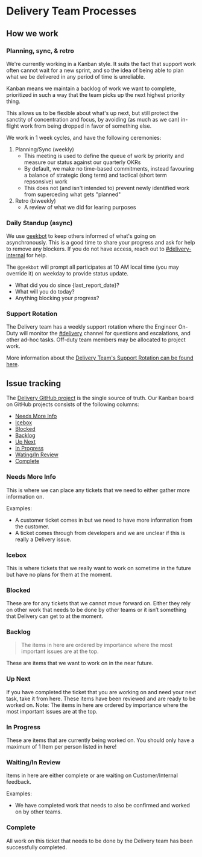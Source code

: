 # Delivery Team Processes

## How we work

### Planning, sync, & retro

We're currently working in a Kanban style. It suits the fact that support work often cannot wait for a new sprint, and so the idea of being able to plan what we be delivered in any period of time is unreliable.

Kanban means we maintain a backlog of work we want to complete, prioritized in such a way that the team picks up the next highest priority thing.

This allows us to be flexible about what's up next, but still protect the sanctity of concentration and focus, by avoiding (as much as we can) in-flight work from being dropped in favor of something else.

We work in 1 week cycles, and have the following ceremonies:

<!-- TODO (2022-02-27): we should update this in the upcoming weeks when things are more planned out for FY23Q1  -->

1. Planning/Sync (weekly)
   - This meeting is used to define the queue of work by priority and measure our status against our quarterly OKRs 
   - By default, we make no time-based commitments, instead favouring a balance of strategic (long term) and tactical (short term repsonsive) work
   - This does not (and isn't intended to) prevent newly identified work from superceding what gets "planned"
2. Retro (biweekly)
   - A review of what we did for learing purposes

### Daily Standup (async)

We use [geekbot](https://app.geekbot.com/dashboard/standup/90421/manage?basic) to keep others informed of what's going on asynchronously. This is a good time to share your progress and ask for help to remove any blockers. If you do not have access, reach out to [#delivery-internal] for help.

The `@geekbot` will prompt all participates at 10 AM local time (you may override it) on weekday to provide status update.

- What did you do since {last_report_date}?
- What will you do today?
- Anything blocking your progress?

### Support Rotation

The Delivery team has a weekly support rotation where the Engineer On-Duty will monitor the [#delivery](https://sourcegraph.slack.com/archives/C02E4HE42BX) channel for questions and escalations, and other ad-hoc tasks. Off-duty team members may be allocated to project work.

More information about the [Delivery Team's Support Rotation can be found here](./on-call.md).

## Issue tracking

The [Delivery GitHub project](https://github.com/orgs/sourcegraph/projects/205) is the single source of truth. Our Kanban board on GitHub projects consists of the following columns:

- [Needs More Info](#needs-more-info)
- [Icebox](#icebox)
- [Blocked](#blocked)
- [Backlog](#backlog)
- [Up Next](#up-next)
- [In Progress](#in-progress)
- [Wating/In Review](#wating-in-review)
- [Complete](#complete)

### Needs More Info

This is where we can place any tickets that we need to either gather more information on.

Examples:

- A customer ticket comes in but we need to have more information from the customer.
- A ticket comes through from developers and we are unclear if this is really a Delivery issue.

### Icebox

This is where tickets that we really want to work on sometime in the future but have no plans for them at the moment.

### Blocked

These are for any tickets that we cannot move forward on. Either they rely on other work that needs to be done by other teams or it isn’t something that Delivery can get to at the moment.

### Backlog

> The items in here are ordered by importance where the most important issues are at the top.

These are items that we want to work on in the near future.

### Up Next

If you have completed the ticket that you are working on and need your next task, take it from here. These items have been reviewed and are ready to be worked on.
Note: The items in here are ordered by importance where the most important issues are at the top.

### In Progress

These are items that are currently being worked on. You should only have a maximum of 1 Item per person listed in here!

### Waiting/In Review

Items in here are either complete or are waiting on Customer/Internal feedback.

Examples:

- We have completed work that needs to also be confirmed and worked on by other teams.

### Complete

All work on this ticket that needs to be done by the Delivery team has been successfully completed.

[#delivery-internal]: https://sourcegraph.slack.com/archives/C02VDNKBWDU

